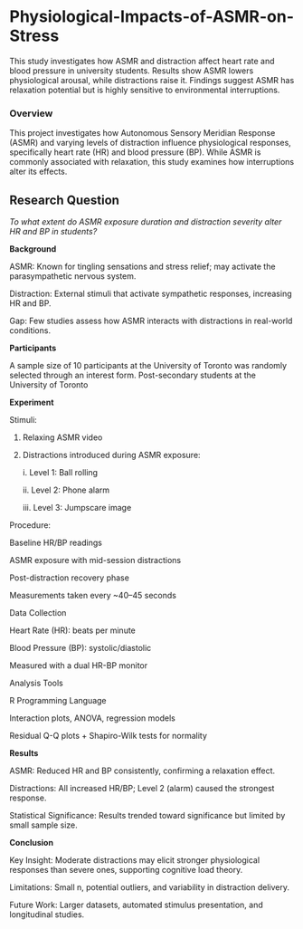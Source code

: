 # Physiological-Impacts-of-ASMR-on-Stress
This study investigates how ASMR and distraction affect heart rate and blood pressure in university students. Results show ASMR lowers physiological arousal, while distractions raise it. Findings suggest ASMR has relaxation potential but is highly sensitive to environmental interruptions.

### Overview

This project investigates how Autonomous Sensory Meridian Response (ASMR) and varying levels of distraction influence physiological responses, specifically heart rate (HR) and blood pressure (BP). While ASMR is commonly associated with relaxation, this study examines how interruptions alter its effects.

## Research Question

*To what extent do ASMR exposure duration and distraction severity alter HR and BP in students?*

**Background**

ASMR: Known for tingling sensations and stress relief; may activate the parasympathetic nervous system.

Distraction: External stimuli that activate sympathetic responses, increasing HR and BP.

Gap: Few studies assess how ASMR interacts with distractions in real-world conditions.

**Participants**

A sample size of 10 participants at the University of Toronto was randomly selected through an interest form.
Post-secondary students at the University of Toronto

**Experiment**

Stimuli:

1. Relaxing ASMR video

2. Distractions introduced during ASMR exposure:

    i. Level 1: Ball rolling

    ii. Level 2: Phone alarm

    iii. Level 3: Jumpscare image

Procedure:

Baseline HR/BP readings

ASMR exposure with mid-session distractions

Post-distraction recovery phase

Measurements taken every ~40–45 seconds

Data Collection

Heart Rate (HR): beats per minute

Blood Pressure (BP): systolic/diastolic

Measured with a dual HR-BP monitor

Analysis Tools

R Programming Language

Interaction plots, ANOVA, regression models

Residual Q-Q plots + Shapiro-Wilk tests for normality

**Results**

ASMR: Reduced HR and BP consistently, confirming a relaxation effect.

Distractions: All increased HR/BP; Level 2 (alarm) caused the strongest response.

Statistical Significance: Results trended toward significance but limited by small sample size.

**Conclusion**

Key Insight: Moderate distractions may elicit stronger physiological responses than severe ones, supporting cognitive load theory.

Limitations: Small n, potential outliers, and variability in distraction delivery.

Future Work: Larger datasets, automated stimulus presentation, and longitudinal studies.
